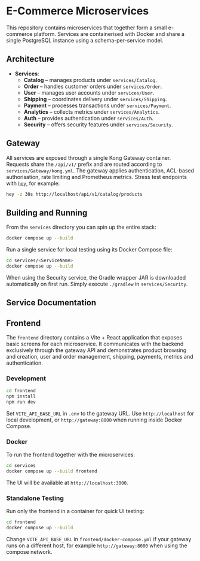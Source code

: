 # E-Commerce Microservices

This repository contains microservices that together form a small e-commerce platform. Services are containerised with Docker and share a single PostgreSQL instance using a schema-per-service model.

## Architecture

- **Services**:
  - **Catalog** – manages products under `services/Catalog`.
  - **Order** – handles customer orders under `services/Order`.
  - **User** – manages user accounts under `services/User`.
  - **Shipping** – coordinates delivery under `services/Shipping`.
  - **Payment** – processes transactions under `services/Payment`.
  - **Analytics** – collects metrics under `services/Analytics`.
  - **Auth** – provides authentication under `services/Auth`.
  - **Security** – offers security features under `services/Security`.

## Gateway

All services are exposed through a single Kong Gateway container. Requests share the `/api/v1/` prefix and are routed according to `services/Gateway/kong.yml`. The gateway applies authentication, ACL-based authorisation, rate limiting and Prometheus metrics. Stress test endpoints with [`hey`](https://github.com/rakyll/hey), for example:

```bash
hey -z 30s http://localhost/api/v1/catalog/products
```


## Building and Running

From the `services` directory you can spin up the entire stack:

```bash
docker compose up --build
```

Run a single service for local testing using its Docker Compose file:

```bash
cd services/<ServiceName>
docker compose up --build
```
When using the Security service, the Gradle wrapper JAR is downloaded
automatically on first run. Simply execute `./gradlew` in `services/Security`.

## Service Documentation


## Frontend

The `frontend` directory contains a Vite + React application that exposes basic screens for each microservice.  It communicates with the backend exclusively through the gateway API and demonstrates product browsing and creation, user and order management, shipping, payments, metrics and authentication.

### Development

```bash
cd frontend
npm install
npm run dev
```

Set `VITE_API_BASE_URL` in `.env` to the gateway URL. Use `http://localhost` for
local development, or `http://gateway:8000` when running inside Docker Compose.

### Docker

To run the frontend together with the microservices:

```bash
cd services
docker compose up --build frontend
```

The UI will be available at `http://localhost:3000`.

### Standalone Testing

Run only the frontend in a container for quick UI testing:

```bash
cd frontend
docker compose up --build
```

Change `VITE_API_BASE_URL` in `frontend/docker-compose.yml` if your gateway runs
on a different host, for example `http://gateway:8000` when using the compose network.

